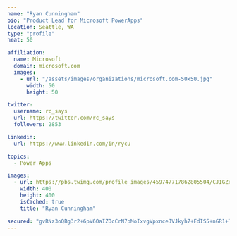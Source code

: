```yaml
---
name: "Ryan Cunningham"
bio: "Product Lead for Microsoft PowerApps"
location: Seattle, WA
type: "profile"
heat: 50

affiliation:
  name: Microsoft
  domain: microsoft.com
  images:
    - url: "/assets/images/organizations/microsoft.com-50x50.jpg"
      width: 50
      height: 50

twitter:
  username: rc_says
  url: https://twitter.com/rc_says
  followers: 2853

linkedin:
  url: https://www.linkedin.com/in/rycu

topics:
  - Power Apps

images:
  - url: https://pbs.twimg.com/profile_images/459747717862805504/CJIGZejd_400x400.png
    width: 400
    height: 400
    isCached: true
    title: "Ryan Cunningham"

secured: "gvRNz3oQBg3r2+6pV6OaIZOcCrN7pMoIxvgVpxnceJVJkyh7+EdIS5+nGR1+TV3oZIbX0n3ZTktKqOyd+9cbCxJHOsfNZd3SsqSFSL549G9w/Sq9Cc/NuUTjvLNxX6D7aovrMdhUD/+GKeQ72rX2UBDXC9n7yCGAxH1OgiUl4oZqjuSWRsjgNBaZ90KoKob8EG/2ES9Eq5KEL9gG1X2z1MYbtVoFoNZQyPVnzgl9iTTLH5d9zyVWBvQJavGyyChsR3C1scDQt2loxhvA9wyqi0UN76pkH4MLfs837vG1xYUazyVyxow5Ag/geqi9iDhb5KUR1OxDaXjaDEXZEMoR6aog35c7bIqn94dHy03zVGEMYXHaYUvt588HoHh2D2CA453ySuCF6/WL2NCxarVxZvKxjRylhzumU4zma+taT4A=;shCpdtTgQ/O24kGTSXD66w=="
---
```



